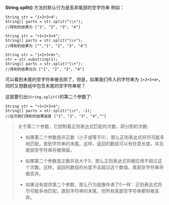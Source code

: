 **String.split()** 方法的默认行为是丢弃尾部的空字符串
例如：
```
String str = "1+2+3+4";
String[] parts = str.split("\\+");
//得到的结果为 ["1", "2", "3", "4"]

String str = "+1+2+3+4";
String[] parts = str.split("\\+");
//得到的结果为 ["","1", "2", "3", "4"]

String str = "1+2+3+4+";
str = str.substring(1);
String[] parts = str.split("\\+");
//得到的结果也为 ["1", "2", "3", "4"]
```

可以看到末尾的空字符串被去除了，但是，如果我们传入的字符串为 `1+2+3+4+`，同时又想数组中包含末尾的空字符串呢？

这就要引出`String.split()`的第二个参数了:
```
String str = "+1+2+3+4";
String[] parts = str.split("\\+", -1);
//这次我们得到的结果就是 ["1", "2", "3", "4",""]
```

> 关于第二个参数，它控制着正则表达式匹配的次数，即分割的次数:
> 
> - 如果第二个参数是非正数（小于或等于0），那么正则表达式将尽可能多地匹配，直到字符串的末尾。这样，返回的数组可以有任意长度，并且尾部空字符串将被保留。
> 
> - 如果第二个参数是正数并且大于0，那么正则表达式将被应用不超过这个次数。这样，返回的数组的长度不会超过这个数值，尾部空字符串将被丢弃。
> 
> - 如果没有提供第二个参数，那么行为就像传递了0一样：正则表达式将尽可能多地匹配，直到字符串的末尾，但所有尾部空字符串都将被丢弃。